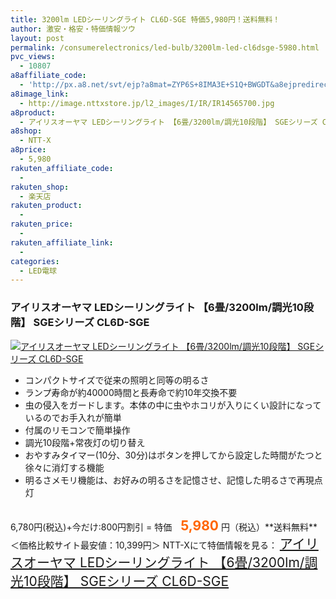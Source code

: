 ```yaml
---
title: 3200lm LEDシーリングライト CL6D-SGE 特価5,980円！送料無料！
author: 激安・格安・特価情報ツウ
layout: post
permalink: /consumerelectronics/led-bulb/3200lm-led-cl6dsge-5980.html
pvc_views:
  - 10807
a8affiliate_code:
  - 'http://px.a8.net/svt/ejp?a8mat=ZYP6S+8IMA3E+S1Q+BWGDT&a8ejpredirect=http://nttxstore.jp/_II_IR14565700'
a8image_link:
  - http://image.nttxstore.jp/l2_images/I/IR/IR14565700.jpg
a8product:
  - アイリスオーヤマ LEDシーリングライト 【6畳/3200lm/調光10段階】 SGEシリーズ CL6D-SGE
a8shop:
  - NTT-X
a8price:
  - 5,980
rakuten_affiliate_code:
  - 
rakuten_shop:
  - 楽天店
rakuten_product:
  - 
rakuten_price:
  - 
rakuten_affiliate_link:
  - 
categories:
  - LED電球
---
```

### アイリスオーヤマ LEDシーリングライト 【6畳/3200lm/調光10段階】 SGEシリーズ CL6D-SGE

<div class="img-bg2 img_L">
  <a title="アイリスオーヤマ LEDシーリングライト 【6畳/3200lm/調光10段階】 SGEシリーズ CL6D-SGE" href="http://px.a8.net/svt/ejp?a8mat=ZYP6S+8IMA3E+S1Q+BWGDT&a8ejpredirect=http://nttxstore.jp/_II_IR14565700" target="_blank"><img src="http://i2.wp.com/image.nttxstore.jp/l2_images/I/IR/IR14565700.jpg?resize=120%2C120" border="0" alt="アイリスオーヤマ LEDシーリングライト 【6畳/3200lm/調光10段階】 SGEシリーズ CL6D-SGE" style="border: 0pt none;" data-recalc-dims="1" /></a>
</div>

<!--more-->

  * コンパクトサイズで従来の照明と同等の明るさ
  * ランプ寿命が約40000時間と長寿命で約10年交換不要
  * 虫の侵入をガードします。本体の中に虫やホコリが入りにくい設計になっているのでお手入れが簡単
  * 付属のリモコンで簡単操作
  * 調光10段階+常夜灯の切り替え
  * おやすみタイマー(10分、30分)はボタンを押してから設定した時間がたつと徐々に消灯する機能
  * 明るさメモリ機能は、お好みの明るさを記憶させ、記憶した明るさで再現点灯

<br style="clear:both;" />  
6,780円(税込)+今だけ:800円割引 = 特価　<span style="color: #ff6600; font-size: 150%;"><strong>5,980</strong></span> 円（税込）**送料無料**  
＜価格比較サイト最安値：10,399円＞  
NTT-Xにて特価情報を見る： <span style="font-size: 150%;"><a href="http://px.a8.net/svt/ejp?a8mat=ZYP6S+8IMA3E+S1Q+BWGDT&a8ejpredirect=http://nttxstore.jp/_II_IR14565700" target="_blank">アイリスオーヤマ LEDシーリングライト 【6畳/3200lm/調光10段階】 SGEシリーズ CL6D-SGE</a></span>